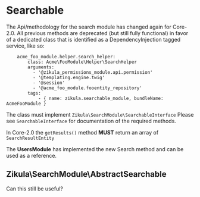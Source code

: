 Searchable
==========

The Api/methodology for the search module has changed again for Core-2.0. All previous methods are deprecated (but still
fully functional) in favor of a dedicated class that is identified as a DependencyInjection tagged service, like so:

```
    acme_foo_module.helper.search_helper:
        class: Acme\FooModule\Helper\SearchHelper
        arguments:
          - '@zikula_permissions_module.api.permission'
          - '@templating.engine.twig'
          - '@session'
          - '@acme_foo_module.fooentity_repository'
        tags:
            - { name: zikula.searchable_module, bundleName: AcmeFooModule }
```

The class must implement `Zikula\SearchModule\SearchableInterface` Please see `SearchableInterface` for documentation of
the required methods.

In Core-2.0 the `getResults()` method **MUST** return an array of `SearchResultEntity`

The **UsersModule** has implemented the new Search method and can be used as a reference.


Zikula\SearchModule\AbstractSearchable
--------------------------------------

Can this still be useful?
